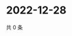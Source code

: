 # 2022-12-28

共 0 条

<!-- BEGIN WEIBO -->
<!-- 最后更新时间 Wed Dec 28 2022 05:11:50 GMT+0800 (China Standard Time) -->

<!-- END WEIBO -->
